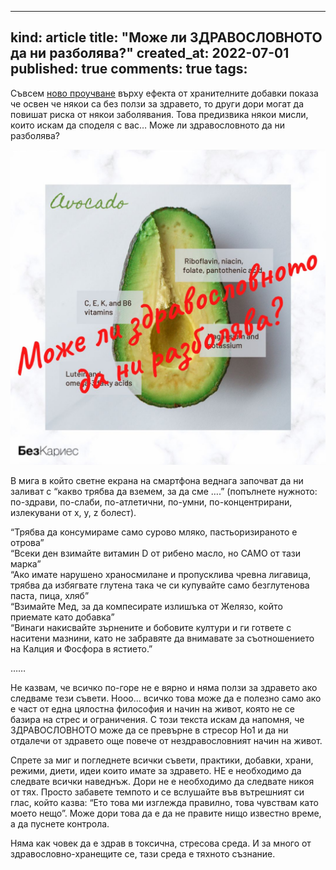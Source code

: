 
---
kind: article
title: "Може ли ЗДРАВОСЛОВНОТО да ни разболява?"
created_at: 2022-07-01
published: true
comments: true
tags:
--- 
Съвсем [ново проучване](https://jamanetwork.com/journals/jama/fullarticle/2793446) върху ефекта от хранителните добавки показа че освен че някои са без ползи за здравето, то други дори могат да повишат риска от някои заболявания. Това предизвика някои мисли, които искам да споделя с вас… Може ли здравословното да ни разболява?<br />


![здравословно](/images/posts/zdravoslovno.jpg)


<!-- more -->

В мига в който светне екрана на смартфона веднага започват да ни заливат с “какво трябва да вземем, за да сме ….” (попълнете нужното: по-здрави, по-слаби, по-атлетични, по-умни, по-концентрирани, излекувани от x, y, z болест).<br />

“Трябва да консумираме само сурово мляко, пастьоризираното е отрова”<br />
“Всеки ден взимайте витамин D от рибено масло, но САМО от тази марка”<br />
“Ако имате нарушено храносмилане и пропусклива чревна лигавица, трябва да избягвате глутена така че си купувайте само безглутенова паста, пица, хляб”<br />
“Взимайте Мед, за да компесирате излишъка от Желязо, който приемате като добавка”<br />
“Винаги накисвайте зърнените и бобовите култури и ги гответе с наситени мазнини, като не забравяте да внимавате за съотношението на Калция и Фосфора в ястието.”<br />

……<br />


Не казвам, че всичко по-горе не е вярно и няма ползи за здравето ако следваме тези съвети. Нооо… всичко това може да е полезно само ако е част от една цялостна философия и начин на живот, която не се базира на стрес и ограничения. С този текста искам да напомня, че ЗДРАВОСЛОВНОТО може да се превърне в стресор Но1 и да ни отдалечи от здравето още повече от нездравословният начин на живот.<br />

Спрете за миг и погледнете всички съвети, практики, добавки, храни, режими, диети, идеи които имате за здравето. НЕ е необходимо да следвате всички наведнъж. Дори не е необходимо да следвате никоя от тях. Просто забавете темпото и се вслушайте във вътрешният си глас, който казва: “Ето това ми изглежда правилно, това чувствам като моето нещо”. Може дори това да е да не правите нищо известно време, а да пуснете контрола.<br />

Няма как човек да е здрав в токсична, стресова среда. И за много от здравословно-хранещите се, тази среда е тяхното съзнание.<br />
